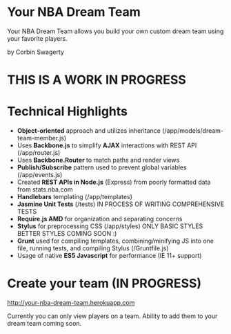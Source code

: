 # Your NBA Dream Team
Your NBA Dream Team allows you build your own custom dream team using your favorite players.

by Corbin Swagerty

# THIS IS A WORK IN PROGRESS

# Technical Highlights
- **Object-oriented** approach and utilizes inheritance (/app/models/dream-team-member.js)
- Uses **Backbone.js** to simplify **AJAX** interactions with REST API (/app/router.js)
- Uses **Backbone.Router** to match paths and render views
- **Publish/Subscribe** pattern used to prevent global variables (/app/events.js)
- Created **REST APIs in Node.js** (Express) from poorly formatted data from stats.nba.com
- **Handlebars** templating (/app/templates)
- **Jasmine Unit Tests** (/tests) IN PROCESS OF WRITING COMPREHENSIVE TESTS
- **Require.js AMD** for organization and separating concerns
- **Stylus** for preprocessing CSS (/app/styles) ONLY BASIC STYLES BETTER STYLES COMING SOON :)
- **Grunt** used for compiling templates, combining/minifying JS into one file, running tests, and compiling Stylus (/Gruntfile.js)
 - Usage of native **ES5 Javascript** for performance (IE 11+ support)

# Create your team (IN PROGRESS)
http://your-nba-dream-team.herokuapp.com

Currently you can only view players on a team. Ability to add them to your dream team coming soon.